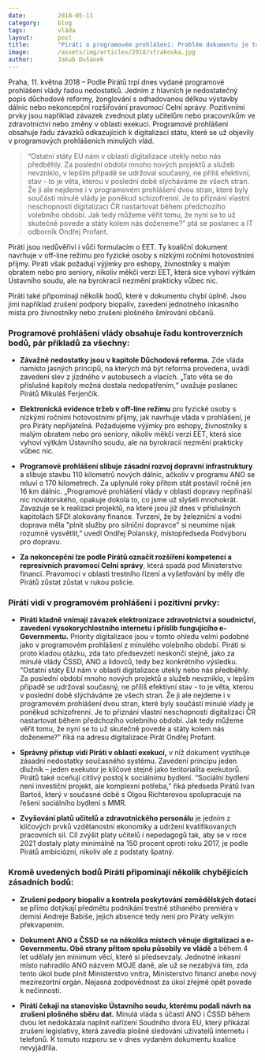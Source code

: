 ```yaml
---
date:         2018-05-11
category:     blog
tags:         vláda
layout:       post
title:        "Piráti o programovém prohlášení: Problém dokumentu je to, co v něm chybí"
image:        /assets/img/articles/2018/strakovka.jpg
author:       Jakub Dušánek
---
```


  
Praha, 11. května 2018 – Podle Pirátů trpí dnes vydané programové prohlášení vlády řadou nedostatků. Jedním z hlavních je nedostatečný popis důchodové reformy, žonglování s odhadovanou délkou výstavby dálnic nebo nekoncepční rozšiřování pravomocí Celní správy. Pozitivními prvky jsou například závazek zvednout platy učitelům nebo pracovníkům ve zdravotnictví nebo změny v oblasti exekucí. Programové prohlášení obsahuje řadu závazků odkazujících k digitalizaci státu, které se už objevily v programových prohlášeních minulých vlád.
 
> “Ostatní státy EU nám v oblasti digitalizace utekly nebo nás předběhly. Za poslední období mnoho nových projektů a služeb nevzniklo, v lepším případě se udržoval současný, ne příliš efektivní, stav - to je věta, kterou v poslední době slýcháváme ze všech stran. Že ji ale nejdeme i v programovém prohlášení dvou stran, které byly součástí minulé vlády je poněkud schizofrenní. Je to přiznání vlastní neschopnosti digitalizaci ČR nastartovat během předchozího volebního období. Jak tedy můžeme věřit tomu, že nyní se to už skutečně povede a státy kolem nás doženeme?” ptá se poslanec a IT odborník Ondřej Profant.
 
Piráti jsou nedůvěřiví i vůči formulacím o EET. Ty koaliční dokument navrhuje v off-line režimu pro fyzické osoby s nízkými ročními hotovostními příjmy. Piráti však požadují výjimky pro eshopy, živnostníky s malým obratem nebo pro seniory, nikoliv měkčí verzi EET, která sice vyhoví výtkám Ústavního soudu, ale na byrokracii nezmění prakticky vůbec nic.
 
Piráti také připomínají několik bodů, které v dokumentu chybí úplně. Jsou jimi například zrušení podpory biopaliv, zavedení jednotného inkasního místa pro živnostníky nebo zrušení plošného šmírování občanů.

### Programové prohlášení vlády obsahuje řadu kontroverzních bodů, pár příkladů za všechny:
* **Závažné nedostatky jsou v kapitole Důchodová reforma.** Zde vláda namísto jasných principů, na kterých má být reforma provedena, uvádí zavedení slev z jízdného v autobusech a vlacích. „Tato věta se do příslušné kapitoly možná dostala nedopatřením,“ uvažuje poslanec Pirátů Mikuláš Ferjenčík.
 
* **Elektronická evidence tržeb v off-line režimu** pro fyzické osoby s nízkými ročními hotovostními příjmy, jak navrhuje vláda v prohlášení, je pro Piráty nepřijatelná. Požadujeme výjimky pro eshopy, živnostníky s malým obratem nebo pro seniory, nikoliv měkčí verzi EET, která sice vyhoví výtkám Ústavního soudu, ale na byrokracii nezmění prakticky vůbec nic.

* **Programové prohlášení slibuje zásadní rozvoj dopravní infrastruktury** a slibuje stavbu 110 kilometrů nových dálnic, ačkoliv v programu ANO se mluví o 170 kilometrech. Za uplynulé roky přitom stát postavil ročně jen 16 km dálnic. „Programové prohlášení vlády v oblasti dopravy nepřináší nic novátorského, opakuje dokola to, co jsme už slyšeli mnohokrát. Zavazuje se k realizaci projektů, na které jsou již dnes v příslušných kapitolách SFDI alokovány finance. Tvrzení, že by železniční a vodní doprava měla "plnit služby pro silniční dopravce" si neumíme nijak rozumně vysvětlit,” uvedl Ondřej Polanský, místopředseda Podvýboru pro dopravu.

* **Za nekoncepční lze podle Pirátů označit rozšíření kompetencí a represivních pravomocí Celní správy**, která spadá pod Ministerstvo financí. Pravomoci v oblasti trestního řízení a vyšetřování by měly dle Pirátů zůstat zůstat v rukou policie.

### Piráti vidí v programovém prohlášení i pozitivní prvky:
* **Piráti kladně vnímají závazek elektronizace zdravotnictví a soudnictví, zavedení vysokorychlostního internetu i příslib fungujícího e-Governmentu.** Priority digitalizace jsou v tomto ohledu velmi podobné jako v programovém prohlášení z minulého volebního období. Piráti si proto kladou otázku, zda tato předsevzetí neskončí stejně, jako za minulé vlády ČSSD, ANO a lidovců, tedy bez konkrétního výsledku. “Ostatní státy EU nám v oblasti digitalizace utekly nebo nás předběhly. Za poslední období mnoho nových projektů a služeb nevzniklo, v lepším případě se udržoval současný, ne příliš efektivní stav - to je věta, kterou v poslední době slýcháváme ze všech stran. Že ji ale nejdeme i v programovém prohlášení dvou stran, které byly součástí minulé vlády je poněkud schizofrenní. Je to přiznání vlastní neschopnosti digitalizaci ČR nastartovat během předchozího volebního období. Jak tedy můžeme věřit tomu, že nyní se to už skutečně povede a státy kolem nás doženeme?” říká na adresu digitalizace Pirát Ondřej Profant.

* **Správný přístup vidí Piráti v oblasti exekucí,** v níž dokument vystihuje zásadní nedostatky současného systému. Zavedení principu jeden dlužník – jeden exekutor je klíčové stejně jako teritorialita exekutorů. Pirátů také oceňují citlivý postoj k sociálnímu bydlení. “Sociální bydlení není investiční projekt, ale komplexní potřeba,” říká předseda Pirátů Ivan Bartoš, který v současné době s Olgou Richterovou spolupracuje na řešení sociálního bydlení s MMR.

* **Zvyšování platů učitelů a zdravotnického personálu** je jedním z klíčových prvků vzdělanostní ekonomiky a udržení kvalifikovaných pracovních sil. Cíl zvýšit platy učitelů i nepedagogů tak, aby se v roce 2021 dostaly platy minimálně na 150 procent oproti roku 2017, je podle Pirátů ambiciózní, nikoliv ale z podstaty špatný.

### Kromě uvedených bodů Piráti připomínají několik chybějících zásadních bodů:
* **Zrušení podpory biopaliv a kontrola poskytování zemědělských dotací** se přímo dotýkají předmětu podnikání trestně stíhaného premiéra v demisi Andreje Babiše, jejich absence tedy není pro Piráty velkým překvapením.

* **Dokument ANO a ČSSD se na několika místech věnuje digitalizaci a e-Governmentu. Obě strany přitom spolu působily ve vládě** a během 4 let udělaly jen minimum věcí, které si předsevzaly. Jednotné inkasní místo nahradilo ANO názvem MOJE daně, ale už se nezabývá tím, zda tento úkol bude plnit Ministerstvo vnitra, Ministerstvo financí anebo nový mezirezortní orgán. Nejasná zodpovědnost za úkol zřejmě opět povede k nečinnosti.

* **Piráti čekají na stanovisko Ústavního soudu, kterému podali návrh na zrušení plošného sběru dat.** Minulá vláda s účastí ANO i ČSSD během dvou let nedokázala naplnit nařízení Soudního dvora EU, který přikázal zrušení legislativy, která zavedla plošné sledování uživatelů internetu i telefonů. K tomuto rozporu se v dnes vydaném dokumentu koalice nevyjádřila.

